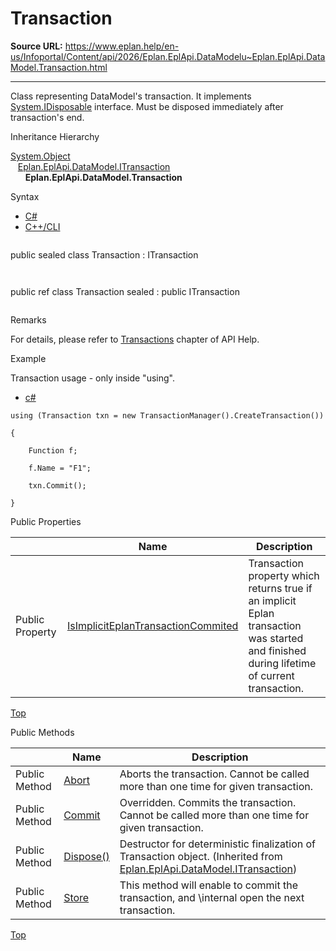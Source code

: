# Transaction

**Source URL:** https://www.eplan.help/en-us/Infoportal/Content/api/2026/Eplan.EplApi.DataModelu~Eplan.EplApi.DataModel.Transaction.html

---

Class representing DataModel's transaction. It implements [System.IDisposable](#) interface. Must be disposed immediately after transaction's end.

Inheritance Hierarchy

[System.Object](#)  
   [Eplan.EplApi.DataModel.ITransaction](Eplan.EplApi.DataModelu~Eplan.EplApi.DataModel.ITransaction.html)  
      **Eplan.EplApi.DataModel.Transaction**

Syntax

- [C#](#i-syntax-CS)
- [C++/CLI](#i-syntax-CPP2005)

```
```
public sealed class Transaction : ITransaction
```
```

```
```
public ref class Transaction sealed : public ITransaction
```
```

Remarks

For details, please refer to [Transactions](Transactions.html) chapter of API Help.

Example

Transaction usage - only inside "using".

- [c#](#i-tab-content-7f14fd95-f55f-412f-8871-cd056f9b7f6e)

```
using (Transaction txn = new TransactionManager().CreateTransaction())

{

    Function f;

    f.Name = "F1";

    txn.Commit();

}
```




Public Properties

|  | Name | Description |
| --- | --- | --- |
| Public Property | [IsImplicitEplanTransactionCommited](Eplan.EplApi.DataModelu~Eplan.EplApi.DataModel.Transaction~IsImplicitEplanTransactionCommited.html) | Transaction property which returns true if an implicit Eplan transaction was started and finished during lifetime of current transaction. |

[Top](#top)

Public Methods

|  | Name | Description |
| --- | --- | --- |
| Public Method | [Abort](Eplan.EplApi.DataModelu~Eplan.EplApi.DataModel.Transaction~Abort.html) | Aborts the transaction. Cannot be called more than one time for given transaction. |
| Public Method | [Commit](Eplan.EplApi.DataModelu~Eplan.EplApi.DataModel.Transaction~Commit.html) | Overridden. Commits the transaction. Cannot be called more than one time for given transaction. |
| Public Method | [Dispose()](Eplan.EplApi.DataModelu~Eplan.EplApi.DataModel.ITransaction~Dispose().html) | Destructor for deterministic finalization of Transaction object. (Inherited from [Eplan.EplApi.DataModel.ITransaction](Eplan.EplApi.DataModelu~Eplan.EplApi.DataModel.ITransaction.html)) |
| Public Method | [Store](Eplan.EplApi.DataModelu~Eplan.EplApi.DataModel.Transaction~Store.html) | This method will enable to commit the transaction, and \internal open the next transaction. |

[Top](#top)

